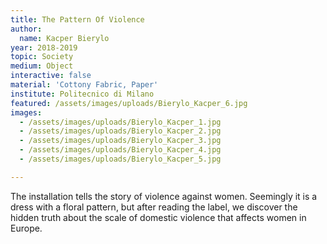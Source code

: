 ```yaml
---
title: The Pattern Of Violence
author:
  name: Kacper Bierylo
year: 2018-2019
topic: Society
medium: Object
interactive: false
material: 'Cottony Fabric, Paper'
institute: Politecnico di Milano
featured: /assets/images/uploads/Bierylo_Kacper_6.jpg
images:
  - /assets/images/uploads/Bierylo_Kacper_1.jpg
  - /assets/images/uploads/Bierylo_Kacper_2.jpg
  - /assets/images/uploads/Bierylo_Kacper_3.jpg
  - /assets/images/uploads/Bierylo_Kacper_4.jpg
  - /assets/images/uploads/Bierylo_Kacper_5.jpg

---
```

The installation tells the story of violence against women. Seemingly it is a dress with a floral pattern, but after reading the label, we discover the hidden truth about the scale of domestic violence that affects women in Europe.
